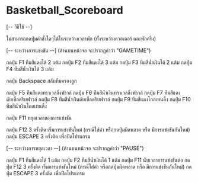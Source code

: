 # Basketball_Scoreboard

[-- วิธีใช้ --]

ไม่สามารถกดปุ่มคำสั่งใดๆได้ในระหว่างเวลาพัก (ทั้งระหว่างควอเตอร์ และพักครึ่ง)

[-- ระหว่างการแข่งขัน --]
(ด้านบนหน้าจอ จะปรากฏคำว่า "GAMETIME")

กดปุ่ม F1 ทีมสีแดงได้ 2 แต้ม
กดปุ่ม F2 ทีมสีแดงได้ 3 แต้ม
กดปุ่ม F3 ทีมสีน้ำเงินได้ 2 แต้ม
กดปุ่ม F4 ทีมสีน้ำเงินได้ 3 แต้ม

กดปุ่ม Backspace สลับทีมครองลูก

กดปุ่ม F5 ทีมสีแดงทราเวลลิ่งฟาวล์
กดปุ่ม F6 ทีมสีน้ำเงินทราเวลลิ่งฟาวล์
กดปุ่ม F7 ทีมสีแดงดับเบิ้ลดริบฟาวล์
กดปุ่ม F8 ทีมสีน้ำเงินดับเบิ้ลดริบฟาวล์
กดปุ่ม F9 ทีมสีแดงโกลเทนดิ้ง
กดปุ่ม F10 ทีมสีน้ำเงินโกลเทนดิ้ง

กดปุ่ม F11 หยุดเวลาของการแข่งขัน

กดปุ่ม F12 3 ครั้งติด เริ่มการแข่งขันใหม่ (กรณ๊ใส่ค่า หรือกดปุ่มผิดพลาด หรือ มีการแข่งขันกันใหม่)
กดปุ่ม ESCAPE 3 ครั้งติด เพื่อปิดโปรแกรม

[-- ระหว่างการหยุดเวลา --]
(ด้านบนหน้าจอ จะปรากฏคำว่า "PAUSE")

กดปุ่ม F1 ทีมสีแดงได้ 1 แต้ม
กดปุ่ม F2 ทีมสีน้ำเงินได้ 1 แต้ม
กดปุ่ม F11 นับเวลาการแข่งขันต่อ
กดปุ่ม F12 3 ครั้งติด เริ่มการแข่งขันใหม่ (กรณ๊ใส่ค่า หรือกดปุ่มผิดพลาด หรือ มีการแข่งขันกันใหม่)
กดปุ่ม ESCAPE 3 ครั้งติด เพื่อปิดโปรแกรม
